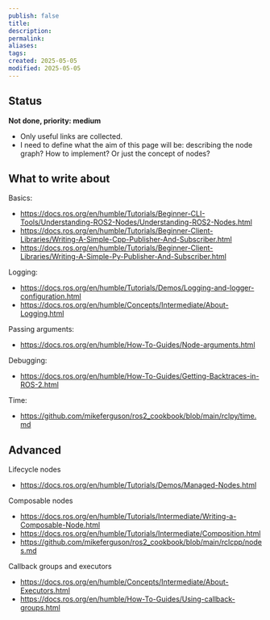 ```yaml
---
publish: false
title: 
description: 
permalink: 
aliases: 
tags: 
created: 2025-05-05
modified: 2025-05-05
---
```


## Status

**Not done, priority: medium**
- Only useful links are collected.
- I need to define what the aim of this page will be: describing the node graph? How to implement? Or just the concept of nodes?

## What to write about

Basics:
- <https://docs.ros.org/en/humble/Tutorials/Beginner-CLI-Tools/Understanding-ROS2-Nodes/Understanding-ROS2-Nodes.html>
- <https://docs.ros.org/en/humble/Tutorials/Beginner-Client-Libraries/Writing-A-Simple-Cpp-Publisher-And-Subscriber.html>
- <https://docs.ros.org/en/humble/Tutorials/Beginner-Client-Libraries/Writing-A-Simple-Py-Publisher-And-Subscriber.html>

Logging:
- <https://docs.ros.org/en/humble/Tutorials/Demos/Logging-and-logger-configuration.html>
- <https://docs.ros.org/en/humble/Concepts/Intermediate/About-Logging.html>

Passing arguments:
- <https://docs.ros.org/en/humble/How-To-Guides/Node-arguments.html>

Debugging:
- <https://docs.ros.org/en/humble/How-To-Guides/Getting-Backtraces-in-ROS-2.html>

Time:
- <https://github.com/mikeferguson/ros2_cookbook/blob/main/rclpy/time.md>

## Advanced

Lifecycle nodes
- <https://docs.ros.org/en/humble/Tutorials/Demos/Managed-Nodes.html>

Composable nodes
- <https://docs.ros.org/en/humble/Tutorials/Intermediate/Writing-a-Composable-Node.html>
- <https://docs.ros.org/en/humble/Tutorials/Intermediate/Composition.html>
- <https://github.com/mikeferguson/ros2_cookbook/blob/main/rclcpp/nodes.md>

Callback groups and executors
- <https://docs.ros.org/en/humble/Concepts/Intermediate/About-Executors.html>
- <https://docs.ros.org/en/humble/How-To-Guides/Using-callback-groups.html>
